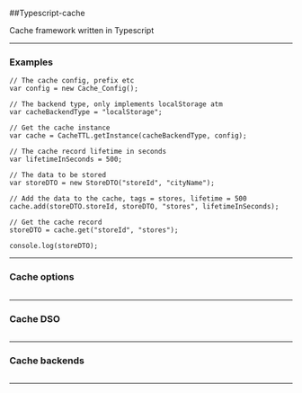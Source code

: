 ##Typescript-cache

Cache framework written in Typescript

-------------
### **Examples**

```
// The cache config, prefix etc
var config = new Cache_Config();

// The backend type, only implements localStorage atm
var cacheBackendType = "localStorage";

// Get the cache instance
var cache = CacheTTL.getInstance(cacheBackendType, config);

// The cache record lifetime in seconds
var lifetimeInSeconds = 500;

// The data to be stored
var storeDTO = new StoreDTO("storeId", "cityName");

// Add the data to the cache, tags = stores, lifetime = 500
cache.add(storeDTO.storeId, storeDTO, "stores", lifetimeInSeconds);

// Get the cache record
storeDTO = cache.get("storeId", "stores");

console.log(storeDTO);
```
-------------
###  **Cache options**
```

```
-------------
###  **Cache DSO**
```

```
-------------

###  **Cache backends**
```

```
-------------
